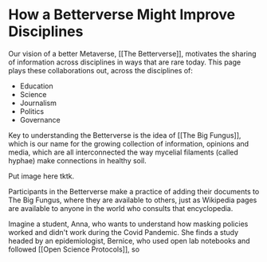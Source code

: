 # How a Betterverse Might Improve Disciplines

Our vision of a better Metaverse, [[The Betterverse]], motivates the sharing of information across disciplines in ways that are rare today. This page plays these collaborations out, across the disciplines of:

- Education
- Science
- Journalism
- Politics
- Governance

Key to understanding the Betterverse is the idea of [[The Big Fungus]], which is our name for the growing collection of information, opinions and media, which are all interconnected the way mycelial filaments (called hyphae) make connections in healthy soil. 

Put image here tktk. 

Participants in the Betterverse make a practice of adding their documents to The Big Fungus, where they are available to others, just as Wikipedia pages are available to anyone in the world who consults that encyclopedia. 

Imagine a student, Anna, who wants to understand how masking policies worked and didn't work during the Covid Pandemic. She finds a study headed by an epidemiologist, Bernice, who used open lab notebooks and followed [[Open Science Protocols]], so 